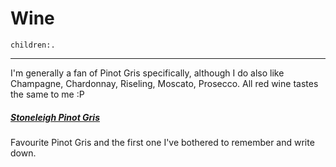 # Wine
```query
children:.
```
---

I'm generally a fan of Pinot Gris specifically, although I do also like Champagne, Chardonnay, Riseling, Moscato, Prosecco. All red wine tastes the same to me :P

##### [Stoneleigh Pinot Gris](https://www.danmurphys.com.au/product/DM_907194/stoneleigh-pinot-gris)
Favourite Pinot Gris and the first one I've bothered to remember and write down.
